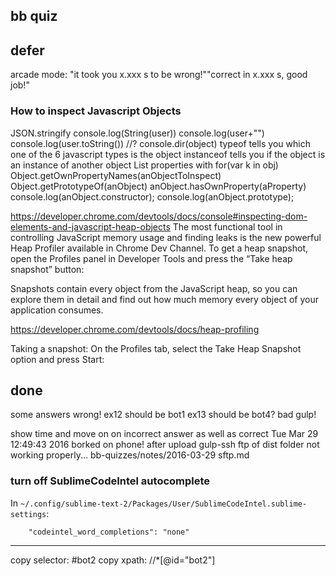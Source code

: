 ## bb quiz

    

## defer

arcade mode: "it took you x.xxx s to be wrong!""correct in x.xxx s, good job!"

### How to inspect Javascript Objects

JSON.stringify
console.log(String(user))
console.log(user+"")
console.log(user.toString()) //?
console.dir(object)
typeof tells you which one of the 6 javascript types is the object
instanceof tells you if the object is an instance of another object
List properties with for(var k in obj)
Object.getOwnPropertyNames(anObjectToInspect) 
Object.getPrototypeOf(anObject)
anObject.hasOwnProperty(aProperty)
console.log(anObject.constructor); 
console.log(anObject.prototype); 

https://developer.chrome.com/devtools/docs/console#inspecting-dom-elements-and-javascript-heap-objects
The most functional tool in controlling JavaScript memory usage and finding leaks is the new powerful Heap Profiler available in Chrome Dev Channel. To get a heap snapshot, open the Profiles panel in Developer Tools and press the “Take heap snapshot” button:

Snapshots contain every object from the JavaScript heap, so you can explore them in detail and find out how much memory every object of your application consumes.

https://developer.chrome.com/devtools/docs/heap-profiling

Taking a snapshot: On the Profiles tab, select the Take Heap Snapshot option and press Start:

## done

some answers wrong!
    ex12 should be bot1
    ex13 should be bot4?
bad gulp!

show time and move on on incorrect answer as well as correct
Tue Mar 29 12:49:43 2016 borked on phone! after upload
gulp-ssh ftp of dist folder not working properly... bb-quizzes/notes/2016-03-29 sftp.md


### turn off SublimeCodeIntel autocomplete

In `~/.config/sublime-text-2/Packages/User/SublimeCodeIntel.sublime-settings`:

        "codeintel_word_completions": "none"

---

copy selector:    #bot2
copy xpath:    //*[@id="bot2"]
